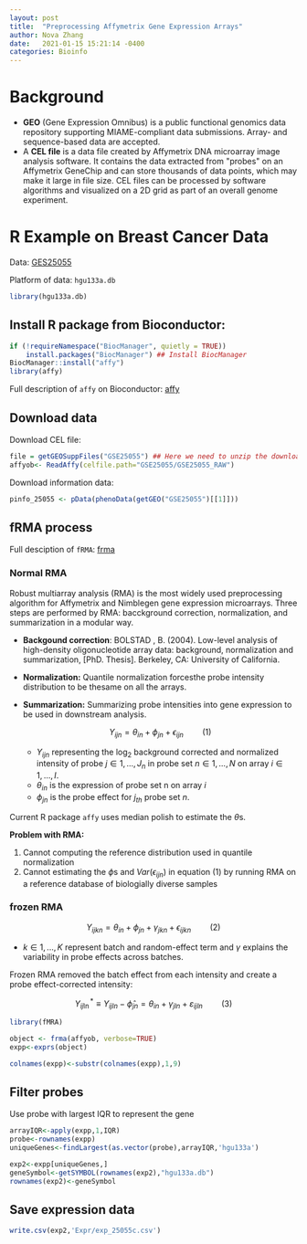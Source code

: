 ```yaml
---
layout: post
title:  "Preprocessing Affymetrix Gene Expression Arrays"
author: Nova Zhang
date:   2021-01-15 15:21:14 -0400
categories: Bioinfo
---
```


<link rel="stylesheet" href="https://cdn.jsdelivr.net/npm/katex@0.12.0/dist/katex.min.css" integrity="sha384-AfEj0r4/OFrOo5t7NnNe46zW/tFgW6x/bCJG8FqQCEo3+Aro6EYUG4+cU+KJWu/X" crossorigin="anonymous">

<script defer src="https://cdn.jsdelivr.net/npm/katex@0.12.0/dist/katex.min.js" integrity="sha384-g7c+Jr9ZivxKLnZTDUhnkOnsh30B4H0rpLUpJ4jAIKs4fnJI+sEnkvrMWph2EDg4" crossorigin="anonymous"></script>
<script defer src="https://cdn.jsdelivr.net/npm/katex@0.12.0/dist/contrib/auto-render.min.js" integrity="sha384-mll67QQFJfxn0IYznZYonOWZ644AWYC+Pt2cHqMaRhXVrursRwvLnLaebdGIlYNa" crossorigin="anonymous"></script>
<script>
    document.addEventListener("DOMContentLoaded", function(){
        renderMathInElement(document.body,{delimiters: [
            {left: "$$", right: "$$", display: true},
            {left: "$", right: "$", display: false},
            {left: "\\(", right: "\\)", display: false},
            {left: "\\[", right: "\\]", display: true}
        ]});
    });
</script>

# Background

- **GEO** (Gene Expression Omnibus) is a public functional genomics data repository supporting MIAME-compliant data submissions. Array- and sequence-based data are accepted.
- A **CEL file** is a data file created by Affymetrix DNA microarray image analysis software. It contains the data extracted from "probes" on an Affymetrix GeneChip and can store thousands of data points, which may make it large in file size. CEL files can be processed by software algorithms and visualized on a 2D grid as part of an overall genome experiment.

# R Example on Breast Cancer Data

Data: [GES25055](https://www.notion.so/GSE25055-936dbd5499a44dc7bec234ed9e97dcfa)

Platform of data: `hgu133a.db`

```r
library(hgu133a.db)
```

## Install R package from Bioconductor:

```r
if (!requireNamespace("BiocManager", quietly = TRUE))
    install.packages("BiocManager") ## Install BiocManager
BiocManager::install("affy")
library(affy)
```

Full description of `affy` on Bioconductor: [affy](https://www.bioconductor.org/packages/release/bioc/html/affy.html)

## Download data

Download CEL file:

```r
file = getGEOSuppFiles("GSE25055") ## Here we need to unzip the download zip file
affyob<- ReadAffy(celfile.path="GSE25055/GSE25055_RAW")
```

Download information data:

```r
pinfo_25055 <- pData(phenoData(getGEO("GSE25055")[[1]]))
```

## fRMA process

Full desciption of `fRMA`: [frma](http://bioconductor.org/packages/release/bioc/html/frma.html)

### Normal RMA

Robust multiarray analysis (RMA) is the most widely used preprocessing algorithm for Affymetrix and Nimblegen gene expression microarrays. Three steps are performed by RMA: bacckground correction, normalization, and summarization in a modular way.

- **Backgound correction**: BOLSTAD , B. (2004). Low-level analysis of high-density oligonucleotide array data: background, normalization and summarization, [PhD. Thesis]. Berkeley, CA: University of California.
- **Normalization:** Quantile normalization forcesthe probe intensity distribution to be thesame on all the arrays.
- **Summarization:** Summarizing probe intensities into gene expression to be used in downstream analysis.

    $$Y_{ijn} = \theta_{in}+\phi_{jn}+\epsilon_{ijn}\quad\quad (1)$$

    - $Y_{ijn}$ representing the $\log_2$ background corrected and normalized intensity of probe $j \in 1,..., J_n$ in probe set $n \in 1,..., N$ on array $i \in 1,..., I$.
    - $\theta_{in}$ is the expression of probe set n on array $i$
    - $\phi_{jn}$ is the probe effect for $j_{th}$ probe set $n$.

Current R package `affy` uses median polish to estimate the $\theta$s. 

**Problem with RMA:**

1. Cannot computing the reference distribution used in quantile normalization
2. Cannot estimating the $\phi$s and $Var(\epsilon_{ijn})$ in equation (1) by running RMA on a reference database of biologially diverse samples

### frozen RMA

$$Y_{ijkn} = \theta_{in}+\phi_{jn}+\gamma_{jkn}+\epsilon_{ijkn}\quad\quad (2)$$

- $k \in 1,...,K$ represent batch and random-effect term and $\gamma$  explains the variability in probe effects across batches.

Frozen RMA removed the batch effect from each intensity and create a probe effect-corrected intensity:

$$Y_{i j \ln }^{*} \equiv Y_{i j l n}-\hat{\phi}_{j n}=\theta_{i n}+\gamma_{j l n}+\varepsilon_{i j ln} \quad\quad (3)$$

```r
library(fMRA)

object <- frma(affyob, verbose=TRUE)
expp<-exprs(object) 

colnames(expp)<-substr(colnames(expp),1,9)
```

## Filter probes

Use probe with largest IQR to represent the gene

```r
arrayIQR<-apply(expp,1,IQR)
probe<-rownames(expp)
uniqueGenes<-findLargest(as.vector(probe),arrayIQR,'hgu133a')

exp2<-expp[uniqueGenes,]
geneSymbol<-getSYMBOL(rownames(exp2),"hgu133a.db")
rownames(exp2)<-geneSymbol
```

## Save expression data

```r
write.csv(exp2,'Expr/exp_25055c.csv')
```

